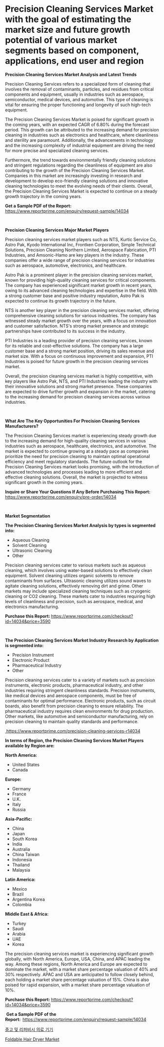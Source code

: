 <p><h1>Precision Cleaning Services Market with the goal of estimating the market size and future growth potential of various market segments based on component, applications, end user and region</h1></p><p><strong>Precision Cleaning Services Market Analysis and Latest Trends</strong></p>
<p><p>Precision Cleaning Services refers to a specialized form of cleaning that involves the removal of contaminants, particles, and residues from critical components and equipment, usually in industries such as aerospace, semiconductor, medical devices, and automotive. This type of cleaning is vital for ensuring the proper functioning and longevity of such high-tech equipment.</p><p>The Precision Cleaning Services Market is poised for significant growth in the coming years, with an expected CAGR of 6.80% during the forecast period. This growth can be attributed to the increasing demand for precision cleaning in industries such as electronics and healthcare, where cleanliness and sterility are paramount. Additionally, the advancements in technology and the increasing complexity of industrial equipment are driving the need for more precise and specialized cleaning services.</p><p>Furthermore, the trend towards environmentally friendly cleaning solutions and stringent regulations regarding the cleanliness of equipment are also contributing to the growth of the Precision Cleaning Services Market. Companies in this market are increasingly investing in research and development to develop eco-friendly cleaning solutions and innovative cleaning technologies to meet the evolving needs of their clients. Overall, the Precision Cleaning Services Market is expected to continue on a steady growth trajectory in the coming years.</p></p>
<p><strong>Get a Sample PDF of the Report:&nbsp;</strong> <a href="https://www.reportprime.com/enquiry/request-sample/14034">https://www.reportprime.com/enquiry/request-sample/14034</a></p>
<p>&nbsp;</p>
<p><strong>Precision Cleaning Services Major Market Players</strong></p>
<p><p>Precision cleaning services market players such as NTS, Kurtic Service Co, Astro Pak, Kyodo International Inc, Frontken Corporation, Simple Technical Solutions, Precision Cleaning Northern Limited, Aerospace Fabrication, PTI Industries, and Amsonic-Hamo are key players in the industry. These companies offer a wide range of precision cleaning services for industries such as aerospace, automotive, electronics, and healthcare.</p><p>Astro Pak is a prominent player in the precision cleaning services market, known for providing high-quality cleaning services for critical components. The company has experienced significant market growth in recent years, owing to its advanced cleaning technologies and expertise in the field. With a strong customer base and positive industry reputation, Astro Pak is expected to continue its growth trajectory in the future.</p><p>NTS is another key player in the precision cleaning services market, offering comprehensive cleaning solutions for various industries. The company has witnessed steady market growth over the years, with a focus on innovation and customer satisfaction. NTS's strong market presence and strategic partnerships have contributed to its success in the industry.</p><p>PTI Industries is a leading provider of precision cleaning services, known for its reliable and cost-effective solutions. The company has a large customer base and a strong market position, driving its sales revenue and market size. With a focus on continuous improvement and expansion, PTI Industries is poised for future growth in the precision cleaning services market.</p><p>Overall, the precision cleaning services market is highly competitive, with key players like Astro Pak, NTS, and PTI Industries leading the industry with their innovative solutions and strong market presence. These companies are expected to drive further growth and expansion in the market, catering to the increasing demand for precision cleaning services across various industries.</p></p>
<p>&nbsp;</p>
<p><strong>What Are The Key Opportunities For Precision Cleaning Services Manufacturers?</strong></p>
<p><p>The Precision Cleaning Services market is experiencing steady growth due to the increasing demand for high-quality cleaning services in various industries such as aerospace, healthcare, electronics, and automotive. The market is expected to continue growing at a steady pace as companies prioritize the need for precision cleaning to maintain optimal operational efficiency and meet regulatory standards. The future outlook for the Precision Cleaning Services market looks promising, with the introduction of advanced technologies and processes leading to more efficient and effective cleaning solutions. Overall, the market is projected to witness significant growth in the coming years.</p></p>
<p><strong>Inquire or Share Your Questions If Any Before Purchasing This Report:</strong> <a href="https://www.reportprime.com/enquiry/pre-order/14034">https://www.reportprime.com/enquiry/pre-order/14034</a></p>
<p>&nbsp;</p>
<p><strong>Market Segmentation</strong></p>
<p><strong>The Precision Cleaning Services Market Analysis by types is segmented into:</strong></p>
<p><ul><li>Aqueous Cleaning</li><li>Solvent Cleaning</li><li>Ultrasonic Cleaning</li><li>Other</li></ul></p>
<p><p>Precision cleaning services cater to various markets such as aqueous cleaning, which involves using water-based solutions to effectively clean equipment. Solvent cleaning utilizes organic solvents to remove contaminants from surfaces. Ultrasonic cleaning utilizes sound waves to agitate cleaning solutions, effectively removing dirt and grime. Other markets may include specialized cleaning techniques such as cryogenic cleaning or CO2 cleaning. These markets cater to industries requiring high levels of cleanliness and precision, such as aerospace, medical, and electronics manufacturing.</p></p>
<p><strong>Purchase this Report:&nbsp;</strong><a href="https://www.reportprime.com/checkout?id=14034&price=3590">https://www.reportprime.com/checkout?id=14034&price=3590</a></p>
<p>&nbsp;</p>
<p><strong>The Precision Cleaning Services Market Industry Research by Application is segmented into:</strong></p>
<p><ul><li>Precision Instrument</li><li>Electronic Product</li><li>Pharmaceutical Industry</li><li>Other</li></ul></p>
<p><p>Precision cleaning services cater to a variety of markets such as precision instruments, electronic products, pharmaceutical industry, and other industries requiring stringent cleanliness standards. Precision instruments, like medical devices and aerospace components, must be free of contaminants for optimal performance. Electronic products, such as circuit boards, also benefit from precision cleaning to ensure reliability. The pharmaceutical industry requires clean environments for drug production. Other markets, like automotive and semiconductor manufacturing, rely on precision cleaning to maintain quality standards and performance.</p></p>
<p><a href="https://www.reportprime.com/precision-cleaning-services-r14034">&nbsp;https://www.reportprime.com/precision-cleaning-services-r14034</a></p>
<p><strong>In terms of Region, the Precision Cleaning Services Market Players available by Region are:</strong></p>
<p>
    <p> <strong> North America: </strong>
        <ul>
            <li>United States</li>
            <li>Canada</li>
        </ul>
        </p> 
    <p> <strong> Europe: </strong>
        <ul>
            <li>Germany</li>
            <li>France</li>
            <li>U.K.</li>
            <li>Italy</li>
            <li>Russia</li>
        </ul>
        </p> 
    <p> <strong> Asia-Pacific: </strong>
        <ul>
            <li>China</li>
            <li>Japan</li>
            <li>South Korea</li>
            <li>India</li>
            <li>Australia</li>
            <li>China Taiwan</li>
            <li>Indonesia</li>
            <li>Thailand</li>
            <li>Malaysia</li>
        </ul>
        </p> 
    <p> <strong> Latin America: </strong>
        <ul>
            <li>Mexico</li>
            <li>Brazil</li>
            <li>Argentina Korea</li>
            <li>Colombia</li>
        </ul>
        </p> 
    <p> <strong> Middle East & Africa: </strong>
        <ul>
            <li>Turkey</li>
            <li>Saudi</li>
            <li>Arabia</li>
            <li>UAE</li>
            <li>Korea</li>
        </ul>
    </p>
    </p>
<p><p>The precision cleaning services market is experiencing significant growth globally, with North America, Europe, USA, China, and APAC leading the way. Among these regions, North America and Europe are expected to dominate the market, with a market share percentage valuation of 40% and 30% respectively. APAC and USA are anticipated to follow closely behind, each holding a market share percentage valuation of 15%. China is also poised for rapid expansion, with a market share percentage valuation of 10%.</p></p>
<p><strong>Purchase this Report: </strong><a href="https://www.reportprime.com/checkout?id=14034&price=3590">https://www.reportprime.com/checkout?id=14034&price=3590</a></p>
<p>&nbsp;<strong>Get a Sample PDF of the Report:&nbsp;&nbsp;</strong><a href="https://www.reportprime.com/enquiry/request-sample/14034">https://www.reportprime.com/enquiry/request-sample/14034</a></p>
<p><strong></strong></p>
<p><p><a href="https://github.com/jntpkh496620/Market-Research-Report-List-2/blob/main/338343387065.md">중고 및 리퍼비시 의료 기기</a></p><p><a href="https://issuu.com/reportprime-2/docs/foldable-hair-dryer-market-size-2030.pptx">Foldable Hair Dryer Market</a></p></p>
